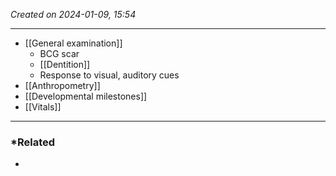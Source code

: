 *Created on 2024-01-09, 15:54* 

---
- [[General examination]]
	- BCG scar 
	- [[Dentition]] 
	- Response to visual, auditory cues 
- [[Anthropometry]] 
- [[Developmental milestones]] 
- [[Vitals]] 

---
### *Related
- 